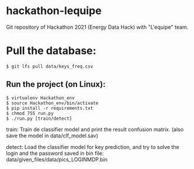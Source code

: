 # hackathon-lequipe
Git repository of Hackathon 2021 (Energy Data Hack) with "L'equipe" team.

# Pull the database:

```
$ git lfs pull data/keys_freq.csv
```

## Run the project (on Linux):

```
$ virtualenv Hackathon_env
$ source Hackathon_env/bin/activate
$ pip install -r requirements.txt
$ chmod 755 run.py
$ ./run.py [train/detect]
```
train: Train de classifier model and print the result confusion matrix.
        (also save the model in data/clf_model.sav)

detect: Load the classifier model for key prediction, and try to solve the login and
        the password saved in bin file: data/given_files/data/pics_LOGINMDP.bin
